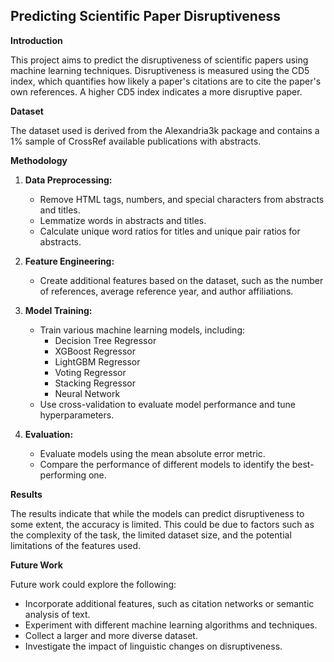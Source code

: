 ## Predicting Scientific Paper Disruptiveness

**Introduction**

This project aims to predict the disruptiveness of scientific papers using machine learning techniques. Disruptiveness is measured using the CD5 index, which quantifies how likely a paper's citations are to cite the paper's own references. A higher CD5 index indicates a more disruptive paper.

**Dataset**

The dataset used is derived from the Alexandria3k package and contains a 1% sample of CrossRef available publications with abstracts.

**Methodology**

1. **Data Preprocessing:**
   * Remove HTML tags, numbers, and special characters from abstracts and titles.
   * Lemmatize words in abstracts and titles.
   * Calculate unique word ratios for titles and unique pair ratios for abstracts.

2. **Feature Engineering:**
   * Create additional features based on the dataset, such as the number of references, average reference year, and author affiliations.

3. **Model Training:**
   * Train various machine learning models, including:
     * Decision Tree Regressor
     * XGBoost Regressor
     * LightGBM Regressor
     * Voting Regressor
     * Stacking Regressor
     * Neural Network
   * Use cross-validation to evaluate model performance and tune hyperparameters.

4. **Evaluation:**
   * Evaluate models using the mean absolute error metric.
   * Compare the performance of different models to identify the best-performing one.

**Results**

The results indicate that while the models can predict disruptiveness to some extent, the accuracy is limited. This could be due to factors such as the complexity of the task, the limited dataset size, and the potential limitations of the features used.

**Future Work**

Future work could explore the following:

* Incorporate additional features, such as citation networks or semantic analysis of text.
* Experiment with different machine learning algorithms and techniques.
* Collect a larger and more diverse dataset.
* Investigate the impact of linguistic changes on disruptiveness.

